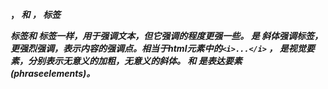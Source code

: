 <strong> ， <em> 和 <b> ， <i> 标签

<strong> 标签和 <em> 标签一样，用于强调文本，但它强调的程度更强一些。
<em> 是 斜体强调标签，更强烈强调，表示内容的强调点。相当于html元素中的`<i>...</i>`
<b> ， <i>是视觉要素，分别表示无意义的加粗，无意义的斜体。
<em>  和 <strong>  是表达要素(phraseelements)。

